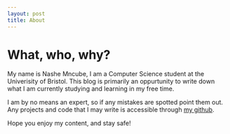 ```yaml
---
layout: post
title: About
---
```

What, who, why?
==============

My name is Nashe Mncube, I am a Computer Science student at the Univerisity of Bristol. This blog is primarily an oppurtunity to write down what I am currently studying and learning in my free time. 

I am by no means an expert, so if any mistakes are spotted point them out. Any projects and code that I may write is accessible through [my github](http://github.com/NasheMncube).

Hope you enjoy my content, and stay safe!

